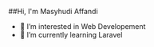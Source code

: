##Hi, I'm Masyhudi Affandi

- 👀 I’m interested in Web Developement
- 🌱 I’m currently learning Laravel


<!---
masyhudiaffandi/masyhudiaffandi is a ✨ special ✨ repository because its `README.md` (this file) appears on your GitHub profile.
You can click the Preview link to take a look at your changes.
--->
